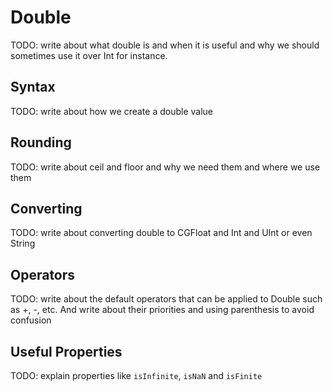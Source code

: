 # Double

TODO: write about what double is and when it is useful and why we should sometimes use it over Int for instance.

## Syntax

TODO: write about how we create a double value

## Rounding

TODO: write about ceil and floor and why we need them and where we use them

## Converting

TODO: write about converting double to CGFloat and Int and UInt or even String

## Operators

TODO: write about the default operators that can be applied to Double such as +, -, etc. And write about their priorities and using parenthesis to avoid confusion

## Useful Properties
TODO: explain properties like `isInfinite`, `isNaN` and `isFinite`
